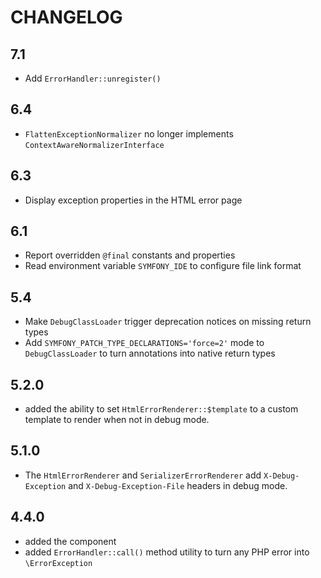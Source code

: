 CHANGELOG
=========

7.1
---

 * Add `ErrorHandler::unregister()`

6.4
---

 * `FlattenExceptionNormalizer` no longer implements `ContextAwareNormalizerInterface`

6.3
---

 * Display exception properties in the HTML error page

6.1
---

 * Report overridden `@final` constants and properties
 * Read environment variable `SYMFONY_IDE` to configure file link format

5.4
---

 * Make `DebugClassLoader` trigger deprecation notices on missing return types
 * Add `SYMFONY_PATCH_TYPE_DECLARATIONS='force=2'` mode to `DebugClassLoader` to turn annotations into native return types

5.2.0
-----

 * added the ability to set `HtmlErrorRenderer::$template` to a custom template to render when not in debug mode.

5.1.0
-----

 * The `HtmlErrorRenderer` and `SerializerErrorRenderer` add `X-Debug-Exception` and `X-Debug-Exception-File` headers in debug mode.

4.4.0
-----

 * added the component
 * added `ErrorHandler::call()` method utility to turn any PHP error into `\ErrorException`
